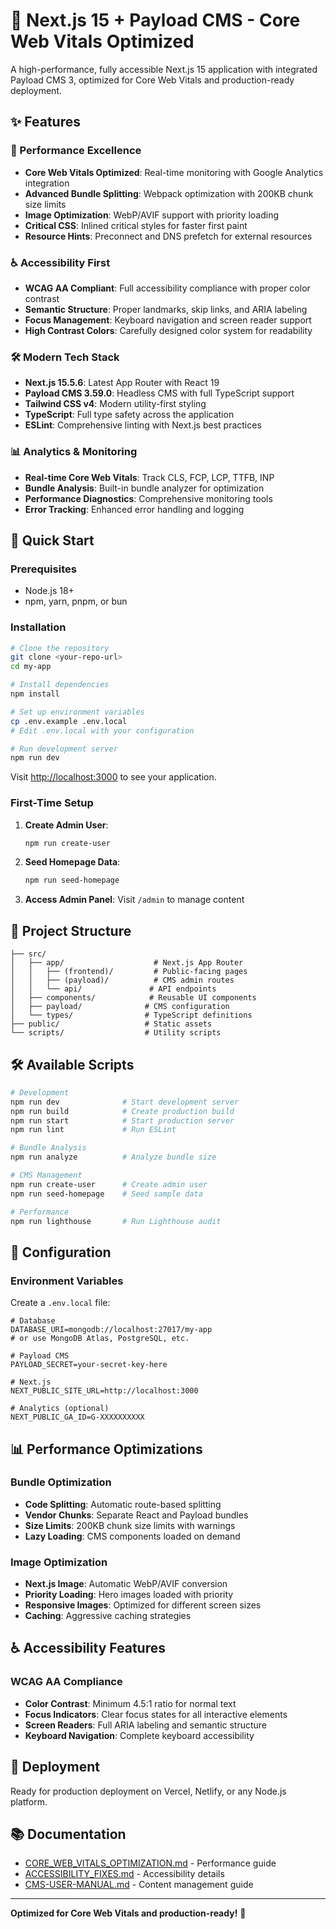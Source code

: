 # 🚀 Next.js 15 + Payload CMS - Core Web Vitals Optimized

A high-performance, fully accessible Next.js 15 application with integrated Payload CMS 3, optimized for Core Web Vitals and production-ready deployment.

## ✨ Features

### 🎯 Performance Excellence
- **Core Web Vitals Optimized**: Real-time monitoring with Google Analytics integration
- **Advanced Bundle Splitting**: Webpack optimization with 200KB chunk size limits
- **Image Optimization**: WebP/AVIF support with priority loading
- **Critical CSS**: Inlined critical styles for faster first paint
- **Resource Hints**: Preconnect and DNS prefetch for external resources

### ♿ Accessibility First
- **WCAG AA Compliant**: Full accessibility compliance with proper color contrast
- **Semantic Structure**: Proper landmarks, skip links, and ARIA labeling
- **Focus Management**: Keyboard navigation and screen reader support
- **High Contrast Colors**: Carefully designed color system for readability

### 🛠 Modern Tech Stack
- **Next.js 15.5.6**: Latest App Router with React 19
- **Payload CMS 3.59.0**: Headless CMS with full TypeScript support
- **Tailwind CSS v4**: Modern utility-first styling
- **TypeScript**: Full type safety across the application
- **ESLint**: Comprehensive linting with Next.js best practices

### 📊 Analytics & Monitoring
- **Real-time Core Web Vitals**: Track CLS, FCP, LCP, TTFB, INP
- **Bundle Analysis**: Built-in bundle analyzer for optimization
- **Performance Diagnostics**: Comprehensive monitoring tools
- **Error Tracking**: Enhanced error handling and logging

## 🚀 Quick Start

### Prerequisites
- Node.js 18+ 
- npm, yarn, pnpm, or bun

### Installation

```bash
# Clone the repository
git clone <your-repo-url>
cd my-app

# Install dependencies
npm install

# Set up environment variables
cp .env.example .env.local
# Edit .env.local with your configuration

# Run development server
npm run dev
```

Visit [http://localhost:3000](http://localhost:3000) to see your application.

### First-Time Setup

1. **Create Admin User**:
   ```bash
   npm run create-user
   ```

2. **Seed Homepage Data**:
   ```bash
   npm run seed-homepage
   ```

3. **Access Admin Panel**: Visit `/admin` to manage content

## 📁 Project Structure

```
├── src/
│   ├── app/                    # Next.js App Router
│   │   ├── (frontend)/         # Public-facing pages
│   │   ├── (payload)/          # CMS admin routes
│   │   └── api/               # API endpoints
│   ├── components/            # Reusable UI components
│   ├── payload/              # CMS configuration
│   └── types/                # TypeScript definitions
├── public/                   # Static assets
└── scripts/                  # Utility scripts
```

## 🛠 Available Scripts

```bash
# Development
npm run dev              # Start development server
npm run build            # Create production build
npm run start            # Start production server
npm run lint             # Run ESLint

# Bundle Analysis
npm run analyze          # Analyze bundle size

# CMS Management
npm run create-user      # Create admin user
npm run seed-homepage    # Seed sample data

# Performance
npm run lighthouse       # Run Lighthouse audit
```

## 🔧 Configuration

### Environment Variables

Create a `.env.local` file:

```env
# Database
DATABASE_URI=mongodb://localhost:27017/my-app
# or use MongoDB Atlas, PostgreSQL, etc.

# Payload CMS
PAYLOAD_SECRET=your-secret-key-here

# Next.js
NEXT_PUBLIC_SITE_URL=http://localhost:3000

# Analytics (optional)
NEXT_PUBLIC_GA_ID=G-XXXXXXXXXX
```

## 📊 Performance Optimizations

### Bundle Optimization
- **Code Splitting**: Automatic route-based splitting
- **Vendor Chunks**: Separate React and Payload bundles
- **Size Limits**: 200KB chunk size limits with warnings
- **Lazy Loading**: CMS components loaded on demand

### Image Optimization
- **Next.js Image**: Automatic WebP/AVIF conversion
- **Priority Loading**: Hero images loaded with priority
- **Responsive Images**: Optimized for different screen sizes
- **Caching**: Aggressive caching strategies

## ♿ Accessibility Features

### WCAG AA Compliance
- **Color Contrast**: Minimum 4.5:1 ratio for normal text
- **Focus Indicators**: Clear focus states for all interactive elements
- **Screen Readers**: Full ARIA labeling and semantic structure
- **Keyboard Navigation**: Complete keyboard accessibility

## 🚀 Deployment

Ready for production deployment on Vercel, Netlify, or any Node.js platform.

## 📚 Documentation

- [CORE_WEB_VITALS_OPTIMIZATION.md](./CORE_WEB_VITALS_OPTIMIZATION.md) - Performance guide
- [ACCESSIBILITY_FIXES.md](./ACCESSIBILITY_FIXES.md) - Accessibility details
- [CMS-USER-MANUAL.md](./CMS-USER-MANUAL.md) - Content management guide

---

**Optimized for Core Web Vitals and production-ready!** 🎉
